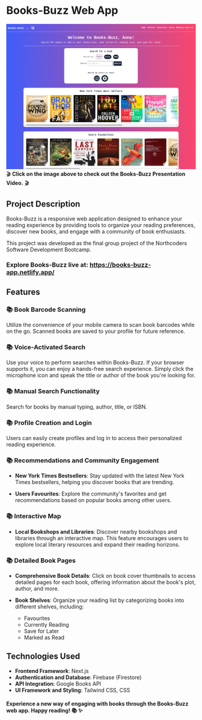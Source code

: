 # Books-Buzz Web App

[![Watch the Video](./public/images/books-buzz.png)](https://www.youtube.com/watch?v=mYqzc4WjbK4)
🎬 **Click on the image above to check out the Books-Buzz Presentation Video.** 🎬

## Project Description

Books-Buzz is a responsive web application designed to enhance your reading experience by providing tools to organize your reading preferences, discover new books, and engage with a community of book enthusiasts.

This project was developed as the final group project of the Northcoders Software Development Bootcamp.

### Explore Books-Buzz live at: https://books-buzz-app.netlify.app/

## Features

### 📚 Book Barcode Scanning

Utilize the convenience of your mobile camera to scan book barcodes while on the go. Scanned books are saved to your profile for future reference.

### 📚 Voice-Activated Search

Use your voice to perform searches within Books-Buzz. If your browser supports it, you can enjoy a hands-free search experience. Simply click the microphone icon and speak the title or author of the book you're looking for.

### 📚 Manual Search Functionality

Search for books by manual typing, author, title, or ISBN.

### 📚 Profile Creation and Login

Users can easily create profiles and log in to access their personalized reading experience.

### 📚 Recommendations and Community Engagement

-   **New York Times Bestsellers**: Stay updated with the latest New York Times bestsellers, helping you discover books that are trending.

-   **Users Favourites**: Explore the community's favorites and get recommendations based on popular books among other users.

### 📚 Interactive Map

-   **Local Bookshops and Libraries**: Discover nearby bookshops and libraries through an interactive map. This feature encourages users to explore local literary resources and expand their reading horizons.

### 📚 Detailed Book Pages

-   **Comprehensive Book Details**: Click on book cover thumbnails to access detailed pages for each book, offering information about the book's plot, author, and more.

-   **Book Shelves**: Organize your reading list by categorizing books into different shelves, including:
    -   Favourites
    -   Currently Reading
    -   Save for Later
    -   Marked as Read

## Technologies Used

-   **Frontend Framework**: Next.js
-   **Authentication and Database**: Firebase (Firestore)
-   **API Integration**: Google Books API
-   **UI Framework and Styling**: Tailwind CSS, CSS

#### Experience a new way of engaging with books through the Books-Buzz web app. Happy reading! 📚 ✨
